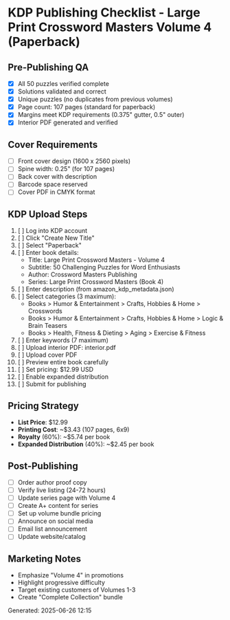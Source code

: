 # KDP Publishing Checklist - Large Print Crossword Masters Volume 4 (Paperback)

## Pre-Publishing QA
- [x] All 50 puzzles verified complete
- [x] Solutions validated and correct
- [x] Unique puzzles (no duplicates from previous volumes)
- [x] Page count: 107 pages (standard for paperback)
- [x] Margins meet KDP requirements (0.375" gutter, 0.5" outer)
- [x] Interior PDF generated and verified

## Cover Requirements
- [ ] Front cover design (1600 x 2560 pixels)
- [ ] Spine width: 0.25" (for 107 pages)
- [ ] Back cover with description
- [ ] Barcode space reserved
- [ ] Cover PDF in CMYK format

## KDP Upload Steps
1. [ ] Log into KDP account
2. [ ] Click "Create New Title" 
3. [ ] Select "Paperback"
4. [ ] Enter book details:
   - Title: Large Print Crossword Masters - Volume 4
   - Subtitle: 50 Challenging Puzzles for Word Enthusiasts
   - Author: Crossword Masters Publishing
   - Series: Large Print Crossword Masters (Book 4)
5. [ ] Enter description (from amazon_kdp_metadata.json)
6. [ ] Select categories (3 maximum):
   - Books > Humor & Entertainment > Crafts, Hobbies & Home > Crosswords
   - Books > Humor & Entertainment > Crafts, Hobbies & Home > Logic & Brain Teasers  
   - Books > Health, Fitness & Dieting > Aging > Exercise & Fitness
7. [ ] Enter keywords (7 maximum)
8. [ ] Upload interior PDF: interior.pdf
9. [ ] Upload cover PDF
10. [ ] Preview entire book carefully
11. [ ] Set pricing: $12.99 USD
12. [ ] Enable expanded distribution
13. [ ] Submit for publishing

## Pricing Strategy
- **List Price**: $12.99
- **Printing Cost**: ~$3.43 (107 pages, 6x9)
- **Royalty** (60%): ~$5.74 per book
- **Expanded Distribution** (40%): ~$2.45 per book

## Post-Publishing
- [ ] Order author proof copy
- [ ] Verify live listing (24-72 hours)
- [ ] Update series page with Volume 4
- [ ] Create A+ content for series
- [ ] Set up volume bundle pricing
- [ ] Announce on social media
- [ ] Email list announcement
- [ ] Update website/catalog

## Marketing Notes
- Emphasize "Volume 4" in promotions
- Highlight progressive difficulty
- Target existing customers of Volumes 1-3
- Create "Complete Collection" bundle

Generated: 2025-06-26 12:15